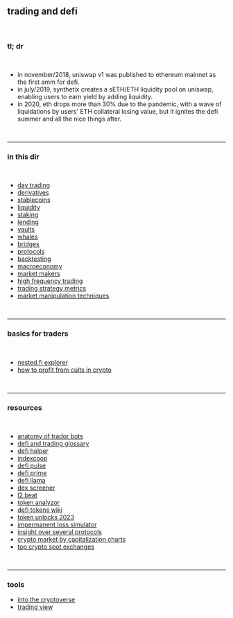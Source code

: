 ## trading and defi 

<br>

### tl; dr

<br>

* in november/2018, uniswap v1 was published to ethereum mainnet as the first amm for defi.
* in july/2019, synthetix creates a sETH/ETH liquidity pool on uniswap, enabling users to earn yield by adding liquidity.
* in 2020, eth drops more than 30% due to the pandemic, with a wave of liquidations by users' ETH collateral losing value, but it ignites the defi summer and all the nice things after.



<br>

----

### in this dir

<br>




* [day trading](day-trading)
* [derivatives](derivatives)
* [stablecoins](stablecoins)
* [liquidity](liquidity)
* [staking](staking)
* [lending](lending)
* [vaults](vaults)
* [whales](whales)
* [bridges](bridges)
* [protocols](protocols)
* [backtesting](backtesting)
* [macroeconomy](macroeconomy)
* [market makers](market_makers)
* [high frequency trading](high_frequency)
* [trading strategy metrics](strategy_metrics)
* [market manipulation techniques](market_manipulation)

<br>

---

### basics for traders

<br>

* [nested.fi explorer](https://app.nested.fi/explorer)
* [how to profit from cults in crypto](https://twitter.com/TyrogueD/status/1630331151515615232)


<br>

---


### resources

<br>


* [anatomy of trador bots](https://github.com/go-outside-labs/mev-toolkit/blob/main/MEV_searchers/bots/tradors.md)
* [defi and trading glossary](https://docs.cyph3rs.xyz/resources/defi-and-mev-glossary)
* [defi helper](https://app.defihelper.io/protocols?filter=All)
* [indexcoop](https://indexcoop.com/)
* [defi pulse](https://www.defipulse.com/)
* [defi prime](https://defiprime.com/)
* [defi llama](https://defillama.com/)
* [dex screener](https://dexscreener.com/)
* [l2 beat](https://l2beat.com/scaling/tvl/)
* [token analyzor](https://dune.com/defimochi/token-god-mode)
* [defi tokens wiki](https://github.com/defi-wikis/defi-tokens-wiki)
* [token unlocks 2023](https://twitter.com/karl_0x/status/1605832705848971264)
* [impermanent loss simulator](https://baller.netlify.app/)
* [insight over several protocols](https://defi-mochi.notion.site/d2cf08cb79254dcf8f30e08cc38761f4?v=81df8226157849ee94a1c859c1e13329)
* [crypto market by capitalization charts](https://cryptomarketpool.com/crypto-market-charts/)
* [top crypto spot exchanges](https://coinmarketcap.com/rankings/exchanges/)


<br>

--- 

### tools

* [into the cryptoverse](https://intothecryptoverse.com/)
* [trading view](https://www.tradingview.com/)
